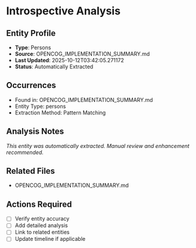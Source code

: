 # Introspective Analysis

## Entity Profile
- **Type**: Persons
- **Source**: OPENCOG_IMPLEMENTATION_SUMMARY.md
- **Last Updated**: 2025-10-12T03:42:05.271172
- **Status**: Automatically Extracted

## Occurrences
- Found in: OPENCOG_IMPLEMENTATION_SUMMARY.md
- Entity Type: persons
- Extraction Method: Pattern Matching

## Analysis Notes
*This entity was automatically extracted. Manual review and enhancement recommended.*

## Related Files
- OPENCOG_IMPLEMENTATION_SUMMARY.md

## Actions Required
- [ ] Verify entity accuracy
- [ ] Add detailed analysis
- [ ] Link to related entities
- [ ] Update timeline if applicable
